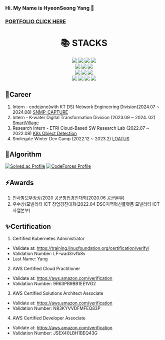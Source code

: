 ### Hi. My Name is HyeonSeong Yang 👋
### [PORTFOLIO CLICK HERE](https://outrageous-nylon-9f3.notion.site/65a0b57d83cf40908e9a67b14ec796b9)
<div align=center><h1>📚 STACKS</h1></div>
<div align=center> 
  <img src="https://img.shields.io/badge/amazonaws-232F3E?style=for-the-badge&logo=amazonaws&logoColor=white"> 
  <img src="https://img.shields.io/badge/kubernetes-326CE5?style=for-the-badge&logo=kubernetes&logoColor=white">
  <img src="https://img.shields.io/badge/docker-2496ED?style=for-the-badge&logo=docker&logoColor=white">
  <img src="https://img.shields.io/badge/rabbitmq-FF8C00?style=for-the-badge&logo=rabbitmq&logoColor=white">
  <br>
  <img src="https://img.shields.io/badge/spring-47A248?style=for-the-badge&logo=spring&logoColor=white">
  <img src="https://img.shields.io/badge/springboot-47A248?style=for-the-badge&logo=springboot&logoColor=white">
  <img src="https://img.shields.io/badge/django-092E20?style=for-the-badge&logo=django&logoColor=white">
  <br>
  
  <img src="https://img.shields.io/badge/java-D1180B?style=for-the-badge&logo=java&logoColor=white">
  <img src="https://img.shields.io/badge/python-007396?style=for-the-badge&logo=python&logoColor=white">
  <img src="https://img.shields.io/badge/c++-000000?style=for-the-badge&logo=c++&logoColor=white">
  <br>
  <img src="https://img.shields.io/badge/mysql-007396?style=for-the-badge&logo=mysql&logoColor=white">
  <img src="https://img.shields.io/badge/postgresql-007396?style=for-the-badge&logo=postgresql&logoColor=white">
  <img src="https://img.shields.io/badge/mongodb-47A248?style=for-the-badge&logo=mongodb&logoColor=white">
  <img src="https://img.shields.io/badge/redis-D1180B?style=for-the-badge&logo=redis&logoColor=white">
</div>

## 🌱Career
1. Intern - codejone(with KT DS) Network Engineering Division(2024.07 ~ 2024.08) [SNMP_CAPTURE](https://github.com/hyeonseong0917/SNMP_CAPTURE)
2. Intern - K-water Digital Transformation Division (2023.09 ~ 2024. 02) [SmartVillage](https://github.com/hyeonseong0917/smartVillage)
3. Research Intern - ETRI Cloud-Based SW Research Lab (2022.07 ~ 2022.08) [K8s Object Detection](https://github.com/hyeonseong0917/ETRI_K8S_Resnet_Object_Detection_microservice)
4. Smilegate Winter Dev Camp (2022.12 ~ 2023.2) [LOATUS](https://github.com/sgdevcamp2022/lotus)



## 🌱Algorithm
[![Solved.ac Profile](http://mazassumnida.wtf/api/v2/generate_badge?boj=dreamsweet)](https://solved.ac/dreamsweet/)
[![CodeForces Profile](https://cf.leed.at?id=dreamsweetDOONA)](https://codeforces.com/profile/dreamsweetDOONA)

## ⚡Awards
1. 인사참모부장상/2020 공군창업경진대회(2020.06 공군본부)
2. 우수상/모빌리티 ICT 창업경진대회(2022.04 DSC지역혁신플랫폼 모빌리티 ICT 사업본부)

## ✨Certification
1. Certified Kubernetes Administrator
- Validate at: https://training.linuxfoundation.org/certification/verify/
- Validation Number: LF-wad3rvfb8v
- Last Name: Yang
2. AWS Certified Cloud Practitioner
- Validate at: https://aws.amazon.com/verification
- Validation Number: 9R63PB9BB1EE1VG2
3. AWS Certified Solutions Architect Associate
- Validate at: https://aws.amazon.com/verification
- Validation Number: N83KYVVDFMFEQ83P
4. AWS Certified Developer Associate
- Validate at: https://aws.amazon.com/verification
- Validation Number: JSEX40LBH1BEQ43G
<!-- ## 🔭 Experience -->
<br></br>
<!--
**hyeonseong0917/hyeonseong0917** is a ✨ _special_ ✨ repository because its `README.md` (this file) appears on your GitHub profile.

Here are some ideas to get you started:

- 🔭 I’m currently working on ...
- 🌱 I’m currently learning ...
- 👯 I’m looking to collaborate on ...
- 🤔 I’m looking for help with ...
- 💬 Ask me about ...
- 📫 How to reach me: ...
- 😄 Pronouns: ...
- ⚡ Fun fact: ...
-->
